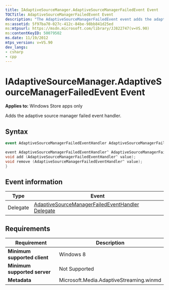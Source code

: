 ```yaml
---
title: IAdaptiveSourceManager.AdaptiveSourceManagerFailedEvent Event
TOCTitle: AdaptiveSourceManagerFailedEvent Event
description: "The AdaptiveSourceManagerFailedEvent event adds the adaptive source manager failed event handler. This article describes its syntax, event information, and requirements."
ms:assetid: 5f97ba70-027c-412c-84be-98bb841d25ed
ms:mtpsurl: https://msdn.microsoft.com/library/JJ822747(v=VS.90)
ms:contentKeyID: 50079502
ms.date: 11/19/2012
mtps_version: v=VS.90
dev_langs:
- csharp
- cpp
---
```


# IAdaptiveSourceManager.AdaptiveSourceManagerFailedEvent Event

**Applies to:** Windows Store apps only

Adds the adaptive source manager failed event handler.

## Syntax

```csharp
event AdaptiveSourceManagerFailedEventHandler AdaptiveSourceManagerFailedEvent
```

```cpp
event AdaptiveSourceManagerFailedEventHandler^ AdaptiveSourceManagerFailedEvent {
void add (AdaptiveSourceManagerFailedEventHandler^ value);
void remove (AdaptiveSourceManagerFailedEventHandler^ value);
}
```

## Event information

|Type|Event|
|--- |--- |
|Delegate|[AdaptiveSourceManagerFailedEventHandler Delegate](adaptivesourcemanagerfailedeventhandler-delegate.md)|

## Requirements

|Requirement|Description|
|--- |--- |
|**Minimum supported client**|Windows 8|
|**Minimum supported server**|Not Supported|
|**Metadata**|Microsoft.Media.AdaptiveStreaming.winmd|
